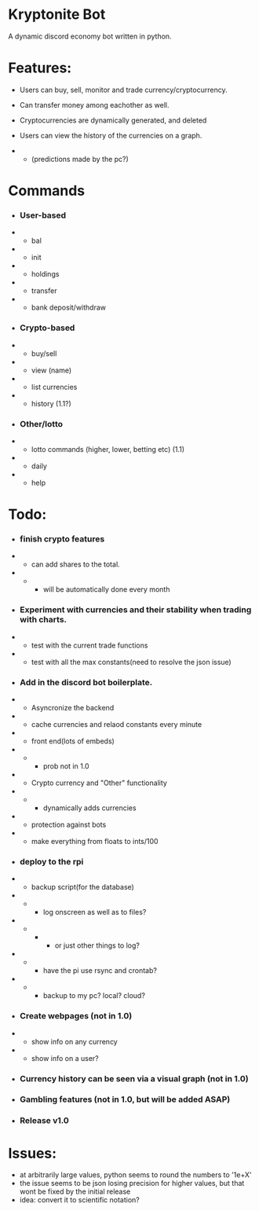 # Kryptonite Bot

 A dynamic discord economy bot written in python.

# Features:

- Users can buy, sell, monitor and trade currency/cryptocurrency.

- Can transfer money among eachother as well.

- Cryptocurrencies are dynamically generated, and deleted

- Users can view the history of the currencies on a graph. 
- - (predictions made by the pc?)

# Commands
- ### User-based
- - bal
- - init
- - holdings
- - transfer
- - bank deposit/withdraw
- ### Crypto-based
- - buy/sell
- - view (name)
- - list currencies
- - history (1.1?)
- ### Other/lotto
- - lotto commands (higher, lower, betting etc) (1.1)
- - daily
- - help

# Todo:

- ### finish crypto features
- - can add shares to the total.
- - - will be automatically done every month
 
- ### Experiment with currencies and their stability when trading with charts.
- - test with the current trade functions 
- - test with all the max constants(need to resolve the json issue)

- ### Add in the discord bot boilerplate.
- - Asyncronize the backend
- - cache currencies and relaod constants every minute
- - front end(lots of embeds)
- - - prob not in 1.0 
- - Crypto currency and "Other" functionality
- - - dynamically adds currencies 
- - protection against bots
- - make everything from floats to ints/100

- ### deploy to the rpi
- - backup script(for the database)
- - - log onscreen as well as to files?
- - - - or just other things to log? 
- - - have the pi use rsync and crontab?
- - - backup to my pc? local? cloud?

- ### Create webpages (not in 1.0)
- - show info on any currency
- - show info on a user?
    
- ### Currency history can be seen via a visual graph (not in 1.0)

- ### Gambling features (not in 1.0, but will be added ASAP)

- ### Release v1.0

# Issues:
- at arbitrarily large values, python seems to round the numbers to '1e+X'
- the issue seems to be json losing precision for higher values, but that wont be fixed by the initial release
- idea: convert it to scientific notation?
